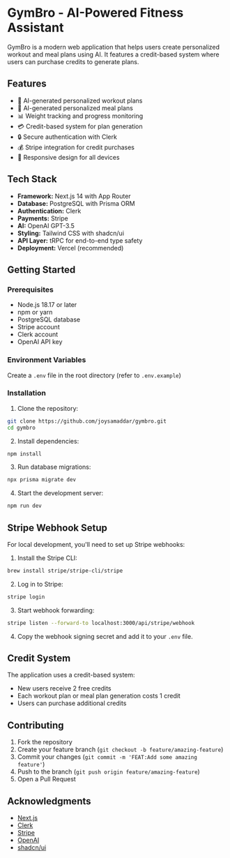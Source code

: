 # GymBro - AI-Powered Fitness Assistant

GymBro is a modern web application that helps users create personalized workout and meal plans using AI. It features a credit-based system where users can purchase credits to generate plans.

## Features

- 🤖 AI-generated personalized workout plans
- 🥗 AI-generated personalized meal plans
- 📊 Weight tracking and progress monitoring
- 💳 Credit-based system for plan generation
- 🔒 Secure authentication with Clerk
- 💰 Stripe integration for credit purchases
- 📱 Responsive design for all devices

## Tech Stack

- **Framework:** Next.js 14 with App Router
- **Database:** PostgreSQL with Prisma ORM
- **Authentication:** Clerk
- **Payments:** Stripe
- **AI:** OpenAI GPT-3.5
- **Styling:** Tailwind CSS with shadcn/ui
- **API Layer:** tRPC for end-to-end type safety
- **Deployment:** Vercel (recommended)

## Getting Started

### Prerequisites

- Node.js 18.17 or later
- npm or yarn
- PostgreSQL database
- Stripe account
- Clerk account
- OpenAI API key

### Environment Variables

Create a `.env` file in the root directory (refer to `.env.example`)

### Installation

1. Clone the repository:

```bash
git clone https://github.com/joysamaddar/gymbro.git
cd gymbro
```

2. Install dependencies:

```bash
npm install
```

3. Run database migrations:

```bash
npx prisma migrate dev
```

4. Start the development server:

```bash
npm run dev
```

## Stripe Webhook Setup

For local development, you'll need to set up Stripe webhooks:

1. Install the Stripe CLI:

```bash
brew install stripe/stripe-cli/stripe
```

2. Log in to Stripe:

```bash
stripe login
```

3. Start webhook forwarding:

```bash
stripe listen --forward-to localhost:3000/api/stripe/webhook
```

4. Copy the webhook signing secret and add it to your `.env` file.

## Credit System

The application uses a credit-based system:

- New users receive 2 free credits
- Each workout plan or meal plan generation costs 1 credit
- Users can purchase additional credits

## Contributing

1. Fork the repository
2. Create your feature branch (`git checkout -b feature/amazing-feature`)
3. Commit your changes (`git commit -m 'FEAT:Add some amazing feature'`)
4. Push to the branch (`git push origin feature/amazing-feature`)
5. Open a Pull Request

## Acknowledgments

- [Next.js](https://nextjs.org/)
- [Clerk](https://clerk.com/)
- [Stripe](https://stripe.com/)
- [OpenAI](https://openai.com/)
- [shadcn/ui](https://ui.shadcn.com/)
